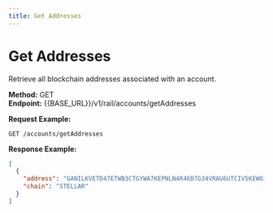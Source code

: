 ```yaml
---
title: Get Addresses
---
```


# Get Addresses

Retrieve all blockchain addresses associated with an account.

**Method:** GET  
**Endpoint:** {{BASE_URL}}/v1/rail/accounts/getAddresses

**Request Example:**
```
GET /accounts/getAddresses
```

**Response Example:**
```json
[
  {
    "address": "GANILKVETD47ETWB3CTGYWA7KEPNLN4R46D7G34VRAU6UTCIV5KEWOJF",
    "chain": "STELLAR"
  }
]
``` 
